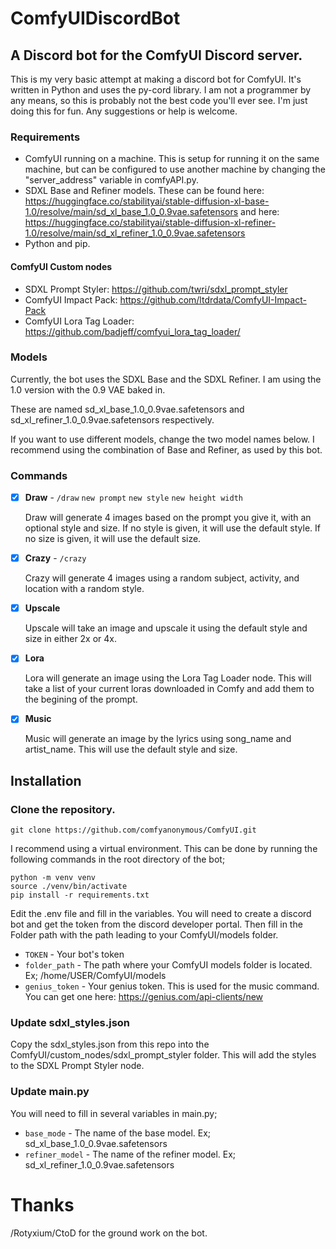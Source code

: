 # ComfyUIDiscordBot
## A Discord bot for the ComfyUI Discord server.

This is my very basic attempt at making a discord bot for ComfyUI. It's written in Python and uses the py-cord library.
I am not a programmer by any means, so this is probably not the best code you'll ever see. I'm just doing this for fun.
Any suggestions or help is welcome.

### Requirements
- ComfyUI running on a machine.  This is setup for running it on the same machine, but can be configured to use another machine by changing the "server_address" variable in comfyAPI.py.
- SDXL Base and Refiner models.  These can be found here: https://huggingface.co/stabilityai/stable-diffusion-xl-base-1.0/resolve/main/sd_xl_base_1.0_0.9vae.safetensors and here: https://huggingface.co/stabilityai/stable-diffusion-xl-refiner-1.0/resolve/main/sd_xl_refiner_1.0_0.9vae.safetensors
- Python and pip.

#### ComfyUI Custom nodes
- SDXL Prompt Styler: https://github.com/twri/sdxl_prompt_styler
- ComfyUI Impact Pack: https://github.com/ltdrdata/ComfyUI-Impact-Pack
- ComfyUI Lora Tag Loader: https://github.com/badjeff/comfyui_lora_tag_loader/

### Models
Currently, the bot uses the SDXL Base and the SDXL Refiner.  I am using the 1.0 version with the 0.9 VAE baked in.

These are named sd_xl_base_1.0_0.9vae.safetensors and sd_xl_refiner_1.0_0.9vae.safetensors respectively.

If you want to use different models, change the two model names below.  I recommend using the combination of Base and Refiner, as used by this bot.

### Commands
- [x] **Draw** - `/draw` `new prompt` `new style` `new height width`

    Draw will generate 4 images based on the prompt you give it, with an optional style and size.  If no style is given, it will use the default style.  If no size is given, it will use the default size.
- [x] **Crazy** - `/crazy`

    Crazy will generate 4 images using a random subject, activity, and location with a random style.
- [x] **Upscale**

    Upscale will take an image and upscale it using the default style and size in either 2x or 4x.
- [x] **Lora**

    Lora will generate an image using the Lora Tag Loader node.  This will take a list of your current loras downloaded in Comfy and add them to the begining of the prompt.
- [x] **Music**

    Music will generate an image by the lyrics using song_name and artist_name.  This will use the default style and size.


## Installation

### Clone the repository.

    git clone https://github.com/comfyanonymous/ComfyUI.git

I recommend using a virtual environment.  This can be done by running the following commands in the root directory of the bot;

    python -m venv venv
    source ./venv/bin/activate
    pip install -r requirements.txt
Edit the .env file and fill in the variables.  You will need to create a discord bot and get the token from the discord developer portal. Then fill in the Folder path with the path leading to your ComfyUI/models folder.

- `TOKEN` - Your bot's token
- `folder_path` - The path where your ComfyUI models folder is located. Ex; /home/USER/ComfyUI/models
- `genius_token` - Your genius token.  This is used for the music command.  You can get one here: https://genius.com/api-clients/new

### Update sdxl_styles.json
Copy the sdxl_styles.json from this repo into the ComfyUI/custom_nodes/sdxl_prompt_styler folder.  This will add the styles to the SDXL Prompt Styler node.

### Update main.py
You will need to fill in several variables in main.py;
- `base_mode` - The name of the base model. Ex; sd_xl_base_1.0_0.9vae.safetensors
- `refiner_model` - The name of the refiner model. Ex; sd_xl_refiner_1.0_0.9vae.safetensors


# Thanks
/Rotyxium/CtoD for the ground work on the bot.